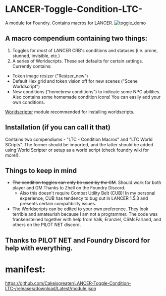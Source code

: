 # LANCER-Toggle-Condition-LTC-
A module for Foundry. Contains macros for LANCER.
![toggle_demo](https://user-images.githubusercontent.com/129597129/233853428-5bd7fb8c-50a9-4d50-b92a-bc5aaec5eaac.gif)

## A macro compendium containing two things: 
1) Toggles for *most* of LANCER CRB's conditions and statuses (i.e. prone, stunned, invisible, etc.)
2) A series of Worldscripts. These set defaults for certain settings. Currently contains:
  - Token image resizer ("Resizer_new")
  - Default Hex grid and token vision off for new scenes ("Scene Worldscript")
  - New conditions ("homebrew conditions") to indicate some NPC abilities. Also contains some homemade condition icons! You can easily add your own conditions. 

[Worldscripter](https://foundryvtt.com/packages/world-scripter) module recommended for installing worldscripts. 

## Installation (if you can call it that)
Contains two compendiums - "LTC - Condition Macros" and "LTC World SCripts". The former should be imported, and the latter should be added using World Scripter or setup as a world script (check foundry wiki for more!).

## Things to keep in mind
- ~~The condition toggles can only be used by the GM~~. Should work for both player and GM.Thanks to Zhell on the Foundry Discord.
  - Also this doesn't require Combat Utility Belt (CUB)! In my personal experience, CUB has tendency to bug out in LANCER 1.5.3 and presents certain compatibility issues. 
- The Worldscripts can be edited to your own preference. They look terrible and amateurish because I am not a programmer. The code was frankensteined together with help from Valk, Eranziel, CSMcFarland, and others on the PILOT NET discord. 

## Thanks to PILOT NET and Foundry Discord for help with everything.

# manifest:
https://github.com/Cakeisgreater/LANCER-Toggle-Condition-LTC-/releases/download/Latest/module.json
